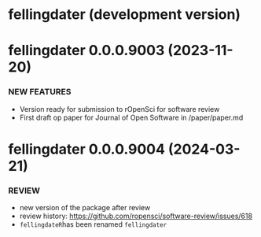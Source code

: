 # fellingdater (development version)


fellingdater 0.0.0.9003 (2023-11-20)
====================================

### NEW FEATURES

  * Version ready for submission to rOpenSci for software review
  * First draft op paper for Journal of Open Software in /paper/paper.md
  
  
fellingdater 0.0.0.9004 (2024-03-21)
====================================

### REVIEW
  * new version of the package after review
  * review history: https://github.com/ropensci/software-review/issues/618
  * `fellingdateR`has been renamed `fellingdater`
  
 

